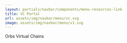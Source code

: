 ```yaml
---
layout: partials/navbar/components/menu-resources-link
title: VC Portal
url: assets/img/navbar/menu/vc.svg
image: assets/img/navbar/menu/v1.svg
---
```


Orbs Virtual Chains
